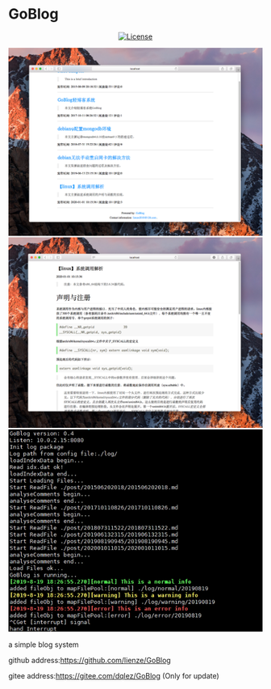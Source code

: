 # GoBlog
<div align=center>

[![License](https://img.shields.io/github/license/lienze/GoBlog.svg?style=flat)](https://github.com/lienze/GoBlog)
</div>

<div align=center>
<img src="res/index.png"/>
</div>

<div align=center>
<img src="res/show.png"/>
</div>

<div align=center>
<img src="res/console.jpg"/>
</div>

a simple blog system

github address:https://github.com/lienze/GoBlog

gitee  address:https://gitee.com/dqlez/GoBlog (Only for update)
